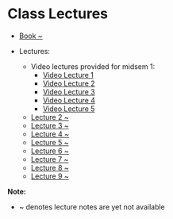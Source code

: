 # Class Lectures

- [Book ~][BookLink]  
- Lectures:  

    - Video lectures provided for midsem 1:
        - [Video Lecture 1][vl1]
        - [Video Lecture 2][vl2]
        - [Video Lecture 3][vl3]
        - [Video Lecture 4][vl4]
        - [Video Lecture 5][vl5]
    - [Lecture 2 ~][L2]
    - [Lecture 3 ~][L3]
    - [Lecture 4 ~][L4]
    - [Lecture 5 ~][L5]
    - [Lecture 6 ~][L6]
    - [Lecture 7 ~][L7]
    - [Lecture 8 ~][L8]
    - [Lecture 9 ~][L9]

**Note:**  
- ~ denotes lecture notes are yet not available

[BookLink]: https://docs.google.com/viewer?url=https://raw.githubusercontent.com/RaviRahar/Notes/master/BioInformatics/

[vl1]: https://drive.google.com/file/d/1Hc2AS48ql122pguWCXkBa9xEQiZrKG37/view?usp=sharing
[vl2]: https://drive.google.com/file/d/1QkWXmmYFwHtN9Rufi-DTpsSo_vSsrk7B/view?usp=sharing
[vl3]: https://drive.google.com/file/d/1wm70CiiHp3uG872KGFqsvlGm6MxjfaEH/view?usp=sharing
[vl4]: https://drive.google.com/file/d/1Gcm3vsUvpwKA_MA4NcprWH13SLhSL4uU/view?usp=sharing
[vl5]: https://drive.google.com/file/d/1R2jynF1-KiMGCJq8hZMpuFaOuMNYAbwh/view?usp=sharing

[L1]: https://docs.google.com/viewer?url=https://raw.githubusercontent.com/RaviRahar/Notes/master/BioInformatics/L1.pdf
[L2]: https://docs.google.com/viewer?url=https://raw.githubusercontent.com/RaviRahar/Notes/master/BioInformatics/L2.pdf
[L3]: https://docs.google.com/viewer?url=https://raw.githubusercontent.com/RaviRahar/Notes/master/BioInformatics/L3.pdf
[L4]: https://docs.google.com/viewer?url=https://raw.githubusercontent.com/RaviRahar/Notes/master/BioInformatics/L4.pdf
[L5]: https://docs.google.com/viewer?url=https://raw.githubusercontent.com/RaviRahar/Notes/master/BioInformatics/L5.pdf
[L6]: https://docs.google.com/viewer?url=https://raw.githubusercontent.com/RaviRahar/Notes/master/BioInformatics/L6.pdf
[L7]: https://docs.google.com/viewer?url=https://raw.githubusercontent.com/RaviRahar/Notes/master/BioInformatics/L7.pdf
[L8]: https://docs.google.com/viewer?url=https://raw.githubusercontent.com/RaviRahar/Notes/master/BioInformatics/L8.pdf
[L9]: https://docs.google.com/viewer?url=https://raw.githubusercontent.com/RaviRahar/Notes/master/BioInformatics/L9.pdf

